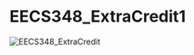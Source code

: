 # EECS348_ExtraCredit1

![EECS348_ExtraCredit](https://user-images.githubusercontent.com/103295891/220234528-d178b135-6310-4624-b8dc-9109f70620e3.jpg)
